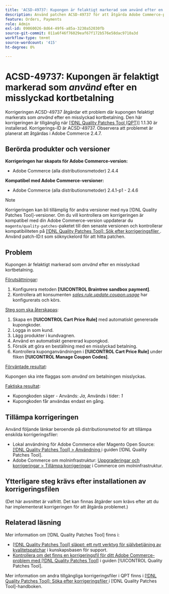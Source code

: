 ```yaml
---
title: 'ACSD-49737: Kupongen är felaktigt markerad som använd efter en misslyckad kortbetalning'
description: Använd patchen ACSD-49737 för att åtgärda Adobe Commerce-problemet där kupongen felaktigt markerats som använd efter en misslyckad kortbetalning.
feature: Orders, Payments
role: Admin
exl-id: 09060026-8d64-49f6-a85a-3230a52030fb
source-git-commit: 011a6f46f76029eaf67f172b576e58dac9710a3d
workflow-type: tm+mt
source-wordcount: '415'
ht-degree: 0%

---
```


# ACSD-49737: Kupongen är felaktigt markerad som *använd* efter en misslyckad kortbetalning

Korrigeringen ACSD-49737 åtgärdar ett problem där kupongen felaktigt markerats som *använd* efter en misslyckad kortbetalning. Den här korrigeringen är tillgänglig när [[!DNL Quality Patches Tool (QPT)]](https://experienceleague.adobe.com/sv/docs/commerce-operations/tools/quality-patches-tool/quality-patches-tool-to-self-serve-quality-patches) 1.1.30 är installerad. Korrigerings-ID är ACSD-49737. Observera att problemet är planerat att åtgärdas i Adobe Commerce 2.4.7.

## Berörda produkter och versioner

**Korrigeringen har skapats för Adobe Commerce-version:**

* Adobe Commerce (alla distributionsmetoder) 2.4.4

**Kompatibel med Adobe Commerce-versioner:**

* Adobe Commerce (alla distributionsmetoder) 2.4.1-p1 - 2.4.6

>[!NOTE]
>
>Korrigeringen kan bli tillämplig för andra versioner med nya [!DNL Quality Patches Tool]-versioner. Om du vill kontrollera om korrigeringen är kompatibel med din Adobe Commerce-version uppdaterar du `magento/quality-patches`-paketet till den senaste versionen och kontrollerar kompatibiliteten på [[!DNL Quality Patches Tool]: Sök efter korrigeringsfiler ](https://experienceleague.adobe.com/tools/commerce-quality-patches/index.html?lang=sv-SE). Använd patch-ID:t som söknyckelord för att hitta patchen.

## Problem

Kupongen är felaktigt markerad som *använd* efter en misslyckad kortbetalning.

<u>Förutsättningar</u>:

1. Konfigurera metoden **[!UICONTROL Braintree sandbox payment]**.
1. Kontrollera att konsumenten [*sales.rule.update.coupon.usage*](https://experienceleague.adobe.com/docs/commerce-operations/configuration-guide/message-queues/consumers.html?lang=sv-SE) har konfigurerats och körs.

<u>Steg som ska återskapas</u>:

1. Skapa en **[!UICONTROL Cart Price Rule]** med automatiskt genererade kupongkoder.
1. Logga in som kund.
1. Lägg produkter i kundvagnen.
1. Använd en automatiskt genererad kupongkod.
1. Försök att göra en beställning med en misslyckad betalning.
1. Kontrollera kuponganvändningen i **[!UICONTROL Cart Price Rule]** under fliken **[!UICONTROL Manage Coupon Codes]**.

<u>Förväntade resultat</u>:

Kupongen ska inte flaggas som *använd* om betalningen misslyckas.

<u>Faktiska resultat</u>:

* Kupongkoden säger - Används: *Ja*, Används i tider: *1*
* Kupongkoden får användas endast en gång.

## Tillämpa korrigeringen

Använd följande länkar beroende på distributionsmetod för att tillämpa enskilda korrigeringsfiler:

* Lokal användning för Adobe Commerce eller Magento Open Source: [[!DNL Quality Patches Tool] > Användning ](/help/tools/quality-patches-tool/usage.md) i guiden [!DNL Quality Patches Tool].
* Adobe Commerce om molninfrastruktur: [Uppgraderingar och korrigeringar > Tillämpa korrigeringar](https://experienceleague.adobe.com/docs/commerce-cloud-service/user-guide/develop/upgrade/apply-patches.html?lang=sv-SE) i Commerce om molninfrastruktur.

## Ytterligare steg krävs efter installationen av korrigeringsfilen

(Det här avsnittet är valfritt. Det kan finnas åtgärder som krävs efter att du har implementerat korrigeringen för att åtgärda problemet.) 

## Relaterad läsning

Mer information om [!DNL Quality Patches Tool] finns i:

* [[!DNL Quality Patches Tool] släppt: ett nytt verktyg för självbetjäning av kvalitetspatchar](https://experienceleague.adobe.com/sv/docs/commerce-operations/tools/quality-patches-tool/quality-patches-tool-to-self-serve-quality-patches) i kunskapsbasen för support.
* [Kontrollera om det finns en korrigeringsfil för ditt Adobe Commerce-problem med  [!DNL Quality Patches Tool]](/help/tools/quality-patches-tool/patches-available-in-qpt/check-patch-for-magento-issue-with-magento-quality-patches.md) i guiden [!UICONTROL Quality Patches Tool].


Mer information om andra tillgängliga korrigeringsfiler i QPT finns i [[!DNL Quality Patches Tool]: Söka efter korrigeringsfiler ](https://experienceleague.adobe.com/tools/commerce-quality-patches/index.html?lang=sv-SE) i [!DNL Quality Patches Tool]-handboken.
